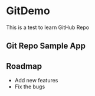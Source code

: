 # GitDemo
This is a test to learn GitHub Repo

## Git Repo Sample App

## Roadmap
 * Add new features
 * Fix the bugs